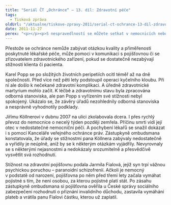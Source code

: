 ```yaml
---
title: "Seriál ČT „Ochránce“ – 13. díl: Zdravotní péče"
tags:
  - Tisková zpráva
oldUrl: "/aktualne/tiskove-zpravy-2011/serial-ct-ochrance-13-dil-zdravotni-pece-1"
date: 2011-11-27
perex: "<p></p><p>S nespravedlností se můžete setkat v nemocnicích nebo u zdravotních pojišťoven. Stížnosti na ně řeší i ombudsman. Dívejte se na 13. díl seriálu Ochránce na ČT2 v úterý 29. 11. v 17:20 nebo ve středu 30. 11. v 9:35 hod.</p>"
---
```


<!-- imported from the old website -->

<p>Přestože se ochránce nemůže zabývat otázkou kvality a přiměřenosti poskytnuté lékařské péče, může pomoci v komunikaci s pojišťovnou či se zřizovatelem zdravotnického zařízení, pokud se dostatečně nezabývají stížností klienta či pacienta.</p><p>Karel Popp se po složitých životních peripetiích ocitl téměř až na dně společnosti. Před více než pěti lety podstoupil operaci kyčelního kloubu. Při ní ale došlo k nečekané zdravotní komplikaci. A úředně zdravotnické martyrium mohlo začít. K léčbě a zdravotnímu stavu byla zpracována odborná stanoviska, ale pan Popp s vyřízením své stížnosti nebyl spokojený. Ukázalo se, že závěry úřadů nezohlednily odborná stanoviska a nesprávně vyhodnotily podklady.</p><p>Jiřímu Köllnerovi v dubnu 2007 na ulici zkolabovala dcera. I přes rychlý převoz do nemocnice o necelý týden později zemřela. Příčinu smrti vidí její otec v nedostatečné nemocniční péči. A pochybení lékařů se snažil dokázat i s pomocí Kanceláře veřejného ochránce práv. Zástupkyně ombudsmana konstatovala, že úřady se stížnostmi pana Köllnera zabývaly nedostatečně a vyřídily je neúplně, aniž by se k některým otázkám vyjádřily. Nevyrovnaly se s některými nejasnostmi a nedokázaly srozumitelně a přesvědčivě vysvětlit svá rozhodnutí.</p><p>Stížnost na zdravotní pojišťovnu podala Jarmila Fialová, jejíž syn trpí vážnou psychickou poruchou &ndash; paranoidní schizofrenií. Ačkoli je nemocný v podstatě od narození, pojišťovna po něm před třemi lety začala vymáhat pojistné s tím, že není osobou, za kterou pojistné platí stát. Po zásahu zástupkyně ombudsmana si pojišťovna ověřila u České správy sociálního zabezpečení rozhodnutí o přiznání invalidního důchodu, zastavila vymáhání plateb a vrátila panu Fialovi částku, kterou už zaplatil.</p>

